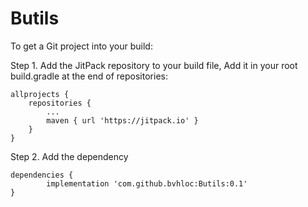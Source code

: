 # Butils

To get a Git project into your build:

Step 1. Add the JitPack repository to your build file, Add it in your root build.gradle at the end of repositories:

	allprojects {
		repositories {
			...
			maven { url 'https://jitpack.io' }
		}
	}
  
  
Step 2. Add the dependency

	dependencies {
	        implementation 'com.github.bvhloc:Butils:0.1'
	}
